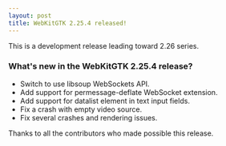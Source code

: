 ```yaml
---
layout: post
title: WebKitGTK 2.25.4 released!
---
```


This is a development release leading toward 2.26 series.

### What's new in the WebKitGTK 2.25.4 release?

 - Switch to use libsoup WebSockets API.
 - Add support for permessage-deflate WebSocket extension.
 - Add support for datalist element in text input fields.
 - Fix a crash with empty video source.
 - Fix several crashes and rendering issues.

Thanks to all the contributors who made possible this release.